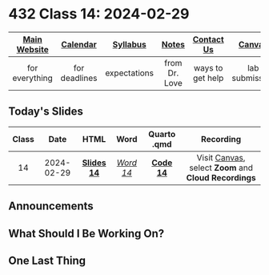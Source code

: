 # 432 Class 14: 2024-02-29

[Main Website](https://thomaselove.github.io/432-2024/) | [Calendar](https://thomaselove.github.io/432-2024/calendar.html) | [Syllabus](https://thomaselove.github.io/432-syllabus-2024/) | [Notes](https://thomaselove.github.io/432-notes/) | [Contact Us](https://thomaselove.github.io/432-2024/contact.html) | [Canvas](https://canvas.case.edu) | [Data and Code](https://github.com/THOMASELOVE/432-data) | [Sources](https://github.com/THOMASELOVE/432-classes-2024/tree/main/sources)
:-----------: | :--------------: | :----------: | :---------: | :-------------: | :-----------: | :------------: |:------:
for everything | for deadlines | expectations | from Dr. Love | ways to get help | lab submission | for downloads | to read

## Today's Slides

Class | Date | HTML | Word | Quarto .qmd | Recording
:---: | :--------: | :------: | :------: | :------: | :-------------:
14 | 2024-02-29 | **[Slides 14](https://thomaselove.github.io/432-slides-2024/slides14.html)** | *[Word 14](https://thomaselove.github.io/432-slides-2024/slides14w.docx)* | **[Code 14](https://github.com/THOMASELOVE/432-slides-2024/blob/main/slides14.qmd)** | Visit [Canvas](https://canvas.case.edu/), select **Zoom** and **Cloud Recordings**

## Announcements

## What Should I Be Working On?

## One Last Thing

